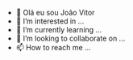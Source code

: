 - 👋 Olá eu sou João Vitor
- 👀 I’m interested in ...
- 🌱 I’m currently learning ...
- 💞️ I’m looking to collaborate on ...
- 📫 How to reach me ...

<!---
owjoaovitor/owjoaovitor is a ✨ special ✨ repository because its `README.md` (this file) appears on your GitHub profile.
You can click the Preview link to take a look at your changes.
--->
